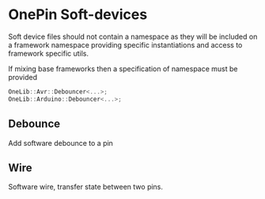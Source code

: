 # OnePin Soft-devices

Soft device files should not contain a namespace as they will be included on a framework namespace providing specific instantiations and access to framework specific utils.

If mixing base frameworks then a specification of namespace must be provided

```c++
OneLib::Avr::Debouncer<...>;
OneLib::Arduino::Debouncer<...>;
```

## Debounce

Add software debounce to a pin

## Wire

Software wire, transfer state between two pins.

